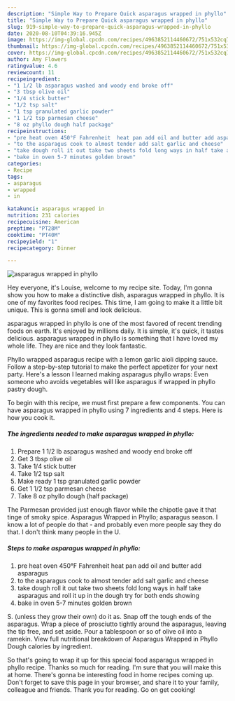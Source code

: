 ```yaml
---
description: "Simple Way to Prepare Quick asparagus wrapped in phyllo"
title: "Simple Way to Prepare Quick asparagus wrapped in phyllo"
slug: 919-simple-way-to-prepare-quick-asparagus-wrapped-in-phyllo
date: 2020-08-10T04:39:16.945Z
image: https://img-global.cpcdn.com/recipes/4963852114460672/751x532cq70/asparagus-wrapped-in-phyllo-recipe-main-photo.jpg
thumbnail: https://img-global.cpcdn.com/recipes/4963852114460672/751x532cq70/asparagus-wrapped-in-phyllo-recipe-main-photo.jpg
cover: https://img-global.cpcdn.com/recipes/4963852114460672/751x532cq70/asparagus-wrapped-in-phyllo-recipe-main-photo.jpg
author: Amy Flowers
ratingvalue: 4.6
reviewcount: 11
recipeingredient:
- "1 1/2 lb asparagus washed and woody end broke off"
- "3 tbsp olive oil"
- "1/4 stick butter"
- "1/2 tsp salt"
- "1 tsp granulated garlic powder"
- "1 1/2 tsp parmesan cheese"
- "8 oz phyllo dough half package"
recipeinstructions:
- "pre heat oven 450°F Fahrenheit  heat pan add oil and butter add asparagus"
- "to the asparagus cook to almost tender add salt garlic and cheese"
- "take dough roll it out take two sheets fold long ways in half take asparagus and roll it up in the dough try for both ends showing"
- "bake in oven 5-7 minutes golden brown"
categories:
- Recipe
tags:
- asparagus
- wrapped
- in

katakunci: asparagus wrapped in 
nutrition: 231 calories
recipecuisine: American
preptime: "PT28M"
cooktime: "PT40M"
recipeyield: "1"
recipecategory: Dinner

---
```



![asparagus wrapped in phyllo](https://img-global.cpcdn.com/recipes/4963852114460672/751x532cq70/asparagus-wrapped-in-phyllo-recipe-main-photo.jpg)

Hey everyone, it's Louise, welcome to my recipe site. Today, I'm gonna show you how to make a distinctive dish, asparagus wrapped in phyllo. It is one of my favorites food recipes. This time, I am going to make it a little bit unique. This is gonna smell and look delicious.

asparagus wrapped in phyllo is one of the most favored of recent trending foods on earth. It's enjoyed by millions daily. It is simple, it's quick, it tastes delicious. asparagus wrapped in phyllo is something that I have loved my whole life. They are nice and they look fantastic.

Phyllo wrapped asparagus recipe with a lemon garlic aioli dipping sauce. Follow a step-by-step tutorial to make the perfect appetizer for your next party. Here&#39;s a lesson I learned making asparagus phyllo wraps: Even someone who avoids vegetables will like asparagus if wrapped in phyllo pastry dough.


To begin with this recipe, we must first prepare a few components. You can have asparagus wrapped in phyllo using 7 ingredients and 4 steps. Here is how you cook it.

<!--inarticleads1-->

##### The ingredients needed to make asparagus wrapped in phyllo:

1. Prepare 1 1/2 lb asparagus washed and woody end broke off
1. Get 3 tbsp olive oil
1. Take 1/4 stick butter
1. Take 1/2 tsp salt
1. Make ready 1 tsp granulated garlic powder
1. Get 1 1/2 tsp parmesan cheese
1. Take 8 oz phyllo dough (half package)


The Parmesan provided just enough flavor while the chipotle gave it that tinge of smoky spice. Asparagus Wrapped in Phyllo; asparagus season. I know a lot of people do that - and probably even more people say they do that. I don&#39;t think many people in the U. 

<!--inarticleads2-->

##### Steps to make asparagus wrapped in phyllo:

1. pre heat oven 450°F Fahrenheit  heat pan add oil and butter add asparagus
1. to the asparagus cook to almost tender add salt garlic and cheese
1. take dough roll it out take two sheets fold long ways in half take asparagus and roll it up in the dough try for both ends showing
1. bake in oven 5-7 minutes golden brown


S. (unless they grow their own) do it as. Snap off the tough ends of the asparagus. Wrap a piece of prosciutto tightly around the asparagus, leaving the tip free, and set aside. Pour a tablespoon or so of olive oil into a ramekin. View full nutritional breakdown of Asparagus Wrapped in Phyllo Dough calories by ingredient. 

So that's going to wrap it up for this special food asparagus wrapped in phyllo recipe. Thanks so much for reading. I'm sure that you will make this at home. There's gonna be interesting food in home recipes coming up. Don't forget to save this page in your browser, and share it to your family, colleague and friends. Thank you for reading. Go on get cooking!
